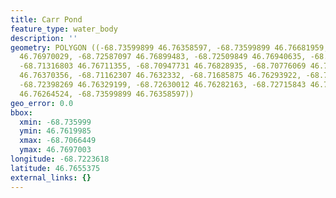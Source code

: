 ```yaml
---
title: Carr Pond
feature_type: water_body
description: ''
geometry: POLYGON ((-68.73599899 46.76358597, -68.73599899 46.76681959, -68.72767341
  46.76970029, -68.72587097 46.76899483, -68.72509849 46.76940635, -68.71874702 46.7680542,
  -68.71316803 46.76711355, -68.70947731 46.76828935, -68.70776069 46.76752508, -68.70664489
  46.76370356, -68.71162307 46.7632332, -68.71685875 46.76293922, -68.72200859 46.76199848,
  -68.72398269 46.76329199, -68.72630012 46.76282163, -68.72715843 46.76199848, -68.73359573
  46.76264524, -68.73599899 46.76358597))
geo_error: 0.0
bbox:
  xmin: -68.735999
  ymin: 46.7619985
  xmax: -68.7066449
  ymax: 46.7697003
longitude: -68.7223618
latitude: 46.7655375
external_links: {}
---
```

